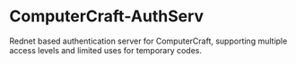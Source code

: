 ComputerCraft-AuthServ
======================

Rednet based authentication server for ComputerCraft, supporting multiple access levels and limited uses for temporary codes.
